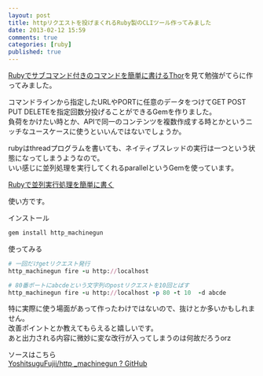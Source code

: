 ```yaml
---
layout: post
title: httpリクエストを投げまくれるRuby製のCLIツール作ってみました
date: 2013-02-12 15:59
comments: true
categories: [ruby]
published: true
---
```




[Rubyでサブコマンド付きのコマンドを簡単に書けるThor](http://qiita.com/items/96f2c57111b1162f80f1)を見て勉強がてらに作ってみました。  
  
コマンドラインから指定したURLやPORTに任意のデータをつけてGET POST PUT
DELETEを指定回数分投げることができるGemを作りました。  
負荷をかけたい時とか、APIで同一のコンテンツを複数作成する時とかというニッチなユースケースに使うといいんではないでしょうか。  
  
rubyはthreadプログラムを書いても、ネイティブスレッドの実行は一つという状態になってしまうようなので。  
いい感じに並列処理を実行してくれるparallelというGemを使っています。  
  
[Rubyで並列実行処理を簡単に書く](http://subtech.g.hatena.ne.jp/secondlife/20110927/1317123109)  
  
使い方です。  
  
インストール

``` ruby
gem install http_machinegun
```

  
使ってみる

``` ruby
# 一回だけgetリクエスト発行
http_machinegun fire -u http://localhost

# 80番ポートにabcdeという文字列のpostリクエストを10回とばす
http_machinegun fire -u http://localhost -p 80 -t 10  -d abcde
```

  
特に実際に使う場面があって作ったわけではないので、抜けとか多いかもしれません。  
改善ポイントとか教えてもらえると嬉しいです。  
あと出力される内容に微妙に変な改行が入ってしまうのは何故だろうorz  
  
ソースはこちら  
[YoshitsuguFujii/http  _machinegun ?
GitHub](https://github.com/YoshitsuguFujii/http_machinegun)


